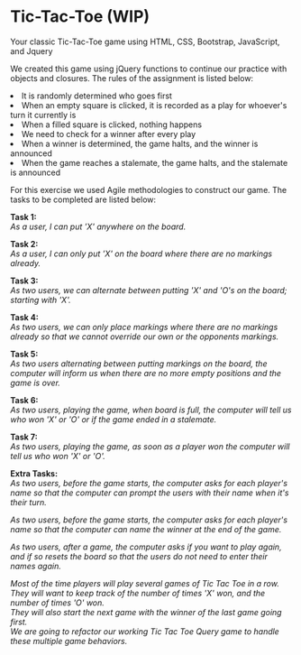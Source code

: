 # Tic-Tac-Toe (WIP)

Your classic Tic-Tac-Toe game using HTML, CSS, Bootstrap, JavaScript, and Jquery

We created this game using jQuery functions to continue our practice with objects and closures. The rules of the assignment is listed below:

<li>It is randomly determined who goes first</li>
<li>When an empty square is clicked, it is recorded as a play for whoever's turn it currently is</li>
<li>When a filled square is clicked, nothing happens</li>
<li>We need to check for a winner after every play</li>
<li>When a winner is determined, the game halts, and the winner is announced</li>
<li>When the game reaches a stalemate, the game halts, and the stalemate is announced</li>

For this exercise we used Agile methodologies to construct our game. The tasks to be completed are listed below:

<strong>Task 1:</strong><br>
<em>As a user, I can put 'X' anywhere on the board.</em>
<br>

<strong>Task 2:</strong><br>
<em>As a user, I can only put 'X' on the board where there are no markings already.</em>
<br>

<strong>Task 3:</strong><br>
<em>As two users, we can alternate between putting 'X' and 'O's on the board; starting with 'X'.</em>
<br>

<strong>Task 4:</strong><br>
<em>As two users, we can only place markings where there are no markings already so that we cannot override our own or the opponents markings.</em>
<br>

<strong>Task 5:</strong><br>
<em>As two users alternating between putting markings on the board, the computer will inform us when there are no more empty positions and the game is over.</em>
<br>

<strong>Task 6:</strong><br>
<em>As two users, playing the game, when board is full, the computer
will tell us who won 'X' or 'O' or if the game ended in a stalemate.</em>
<br>

<strong>Task 7:</strong><br>
<em>As two users, playing the game, as soon as a player won the computer
will tell us who won 'X' or 'O'.</em>
<br>

<strong>Extra Tasks:</strong><br>
<em>As two users, before the game starts, the computer asks for each player's name so that the computer can prompt the users with their name when it's their turn.</em>
<br>

<em>As two users, before the game starts, the computer asks for each player's name so that the computer can name the winner at the end of the game.</em>
<br>

<em>As two users, after a game, the computer asks if you want to play again, and if so resets the board so that the users do not need to enter their names again.</em>
<br>

<em>Most of the time players will play several games of Tic Tac Toe in a row. <br>
They will want to keep track of the number of times 'X' won, and the number of times 'O' won.
<br>
They will also start the next game with the winner of the last game going first.
<br>
We are going to refactor our working Tic Tac Toe Query game to handle these multiple game behaviors.</em>
